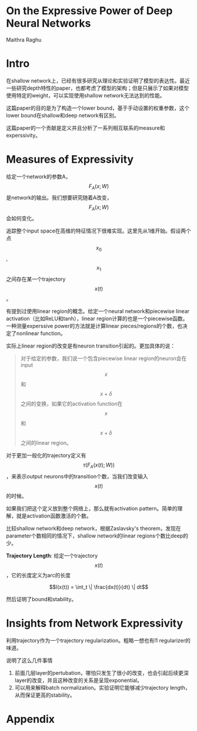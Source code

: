 # On the Expressive Power of Deep Neural Networks

Maithra Raghu

# Intro

在shallow network上，已经有很多研究从理论和实验证明了模型的表达性。最近一些研究depth特性的paper，也都考虑了模型的架构；但是只展示了如果对模型使用特定的weight，可以实现使用shallow network无法达到的性能。

这篇paper的目的是为了构造一个lower bound，基于手动设置的权重参数，这个lower bound在shallow和deep network有区别。

这篇paper的一个贡献是定义并且分析了一系列相互联系的measure和experssivity。

# Measures of Expressivity

给定一个network的参数A，$$F_A(x;W)$$是network的输出。我们想要研究随着A改变，$$F_A(x;W)$$会如何变化。

追踪整个input space在高维的特征情况下很难实现。这里先从1维开始。假设两个点$$x_0$$,$$x_1$$之间存在某一个trajectory $$x(t)$$。

有提到过使用linear region的概念。给定一个neural network和piecewise linear activation（比如ReLU和tanh），linear region计算的也是一个piecewise函数。一种测量experssive power的方法就是计算linear pieces/regions的个数，也决定了nonlinear function。

实际上linear region的改变是有neuron transition引起的。更加具体的说：

> 对于给定的参数，我们说一个包含piecewise linear region的neuron会在input $$x$$和$$x+\delta$$之间的变换，如果它的activation function在$$x$$和$$x+\delta$$之间的linear region。

对于更加一般化的trajectory定义有$$\tau(F_A(x(t); W))$$，来表示output neurons中的transition个数，当我们改变输入$$x(t)$$的时候。

如果我们把这个定义放到整个网络上，那么就有activation pattern。简单的理解，就是activation函数激活的个数。

比较shallow network和deep network，根据Zaslavsky's theorem，发现在parameter个数相同的情况下，shallow network的linear regions个数比deep的少。

**Trajectory Length**: 给定一个trajectory $$x(t)$$，它的长度定义为arc的长度

$$l(x(t)) = \int_t \| \frac{dx(t)}{dt} \| dt$$

然后证明了bound和stability。

# Insights from Network Expressivity

利用trajectory作为一个trajectory regularization。粗略一想也有l1 regularizer的味道。

说明了这么几件事情

1. 前面几层layer的pertubation，哪怕只发生了很小的改变，也会引起后续更深layer的改变，并且这种改变的关系是呈现exponential。
2. 可以用来解释batch normalization。实验证明它能够减少trajectory length，从而保证更高的stability。

# Appendix

